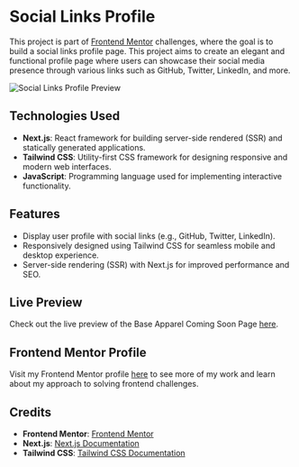 # Social Links Profile

This project is part of [Frontend Mentor](https://www.frontendmentor.io/) challenges, where the goal is to build a social links profile page. This project aims to create an elegant and functional profile page where users can showcase their social media presence through various links such as GitHub, Twitter, LinkedIn, and more.

![Social Links Profile Preview](https://res.cloudinary.com/dz209s6jk/image/upload/v1705487899/Challenges/uexlm4gqpyytruswkf8a.jpg)

## Technologies Used

- **Next.js**: React framework for building server-side rendered (SSR) and statically generated applications.
- **Tailwind CSS**: Utility-first CSS framework for designing responsive and modern web interfaces.
- **JavaScript**: Programming language used for implementing interactive functionality.

## Features

- Display user profile with social links (e.g., GitHub, Twitter, LinkedIn).
- Responsively designed using Tailwind CSS for seamless mobile and desktop experience.
- Server-side rendering (SSR) with Next.js for improved performance and SEO.

## Live Preview

Check out the live preview of the Base Apparel Coming Soon Page [here](https://your-live-preview-link.com).

## Frontend Mentor Profile

Visit my Frontend Mentor profile [here](https://www.frontendmentor.io/profile/a-f-zi) to see more of my work and learn about my approach to solving frontend challenges.

## Credits

- **Frontend Mentor**: [Frontend Mentor](https://www.frontendmentor.io/)
- **Next.js**: [Next.js Documentation](https://nextjs.org/docs/getting-started)
- **Tailwind CSS**: [Tailwind CSS Documentation](https://tailwindcss.com/docs)